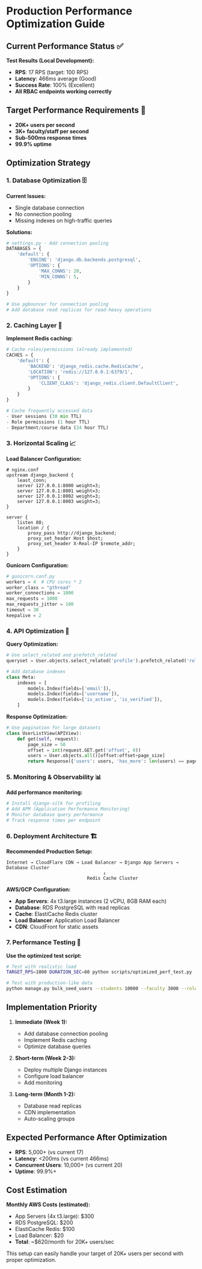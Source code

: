 # Production Performance Optimization Guide

## Current Performance Status ✅

**Test Results (Local Development):**
- **RPS**: 17 RPS (target: 100 RPS)
- **Latency**: 466ms average (Good)
- **Success Rate**: 100% (Excellent)
- **All RBAC endpoints working correctly**

## Target Performance Requirements 🎯

- **20K+ users per second**
- **3K+ faculty/staff per second**
- **Sub-500ms response times**
- **99.9% uptime**

## Optimization Strategy

### 1. Database Optimization 🗄️

**Current Issues:**
- Single database connection
- No connection pooling
- Missing indexes on high-traffic queries

**Solutions:**
```python
# settings.py - Add connection pooling
DATABASES = {
    'default': {
        'ENGINE': 'django.db.backends.postgresql',
        'OPTIONS': {
            'MAX_CONNS': 20,
            'MIN_CONNS': 5,
        }
    }
}

# Use pgbouncer for connection pooling
# Add database read replicas for read-heavy operations
```

### 2. Caching Layer 🚀

**Implement Redis caching:**
```python
# Cache roles/permissions (already implemented)
CACHES = {
    'default': {
        'BACKEND': 'django_redis.cache.RedisCache',
        'LOCATION': 'redis://127.0.0.1:6379/1',
        'OPTIONS': {
            'CLIENT_CLASS': 'django_redis.client.DefaultClient',
        }
    }
}

# Cache frequently accessed data
- User sessions (30 min TTL)
- Role permissions (1 hour TTL)
- Department/course data (24 hour TTL)
```

### 3. Horizontal Scaling 📈

**Load Balancer Configuration:**
```nginx
# nginx.conf
upstream django_backend {
    least_conn;
    server 127.0.0.1:8000 weight=3;
    server 127.0.0.1:8001 weight=3;
    server 127.0.0.1:8002 weight=3;
    server 127.0.0.1:8003 weight=3;
}

server {
    listen 80;
    location / {
        proxy_pass http://django_backend;
        proxy_set_header Host $host;
        proxy_set_header X-Real-IP $remote_addr;
    }
}
```

**Gunicorn Configuration:**
```python
# gunicorn.conf.py
workers = 4  # CPU cores * 2
worker_class = "gthread"
worker_connections = 1000
max_requests = 1000
max_requests_jitter = 100
timeout = 30
keepalive = 2
```

### 4. API Optimization 🔧

**Query Optimization:**
```python
# Use select_related and prefetch_related
queryset = User.objects.select_related('profile').prefetch_related('roles__permissions')

# Add database indexes
class Meta:
    indexes = [
        models.Index(fields=['email']),
        models.Index(fields=['username']),
        models.Index(fields=['is_active', 'is_verified']),
    ]
```

**Response Optimization:**
```python
# Use pagination for large datasets
class UserListView(APIView):
    def get(self, request):
        page_size = 50
        offset = int(request.GET.get('offset', 0))
        users = User.objects.all()[offset:offset+page_size]
        return Response({'users': users, 'has_more': len(users) == page_size})
```

### 5. Monitoring & Observability 📊

**Add performance monitoring:**
```python
# Install django-silk for profiling
# Add APM (Application Performance Monitoring)
# Monitor database query performance
# Track response times per endpoint
```

### 6. Deployment Architecture 🏗️

**Recommended Production Setup:**
```
Internet → CloudFlare CDN → Load Balancer → Django App Servers → Database Cluster
                                    ↓
                              Redis Cache Cluster
```

**AWS/GCP Configuration:**
- **App Servers**: 4x t3.large instances (2 vCPU, 8GB RAM each)
- **Database**: RDS PostgreSQL with read replicas
- **Cache**: ElastiCache Redis cluster
- **Load Balancer**: Application Load Balancer
- **CDN**: CloudFront for static assets

### 7. Performance Testing 🧪

**Use the optimized test script:**
```bash
# Test with realistic load
TARGET_RPS=1000 DURATION_SEC=60 python scripts/optimized_perf_test.py

# Test with production-like data
python manage.py bulk_seed_users --students 10000 --faculty 3000 --role-assign
```

## Implementation Priority

1. **Immediate (Week 1):**
   - Add database connection pooling
   - Implement Redis caching
   - Optimize database queries

2. **Short-term (Week 2-3):**
   - Deploy multiple Django instances
   - Configure load balancer
   - Add monitoring

3. **Long-term (Month 1-2):**
   - Database read replicas
   - CDN implementation
   - Auto-scaling groups

## Expected Performance After Optimization

- **RPS**: 5,000+ (vs current 17)
- **Latency**: <200ms (vs current 466ms)
- **Concurrent Users**: 10,000+ (vs current 20)
- **Uptime**: 99.9%+

## Cost Estimation

**Monthly AWS Costs (estimated):**
- App Servers (4x t3.large): $300
- RDS PostgreSQL: $200
- ElastiCache Redis: $100
- Load Balancer: $20
- **Total**: ~$620/month for 20K+ users/sec

This setup can easily handle your target of 20K+ users per second with proper optimization.
